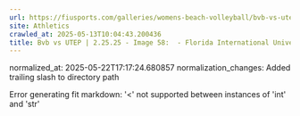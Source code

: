 ```yaml
---
url: https://fiusports.com/galleries/womens-beach-volleyball/bvb-vs-utep-2-25-25/image-58/356/62738/
site: Athletics
crawled_at: 2025-05-13T10:04:43.200436
title: Bvb vs UTEP | 2.25.25 - Image 58:  - Florida International University
---
```

normalized_at: 2025-05-22T17:17:24.680857
normalization_changes: Added trailing slash to directory path

Error generating fit markdown: '<' not supported between instances of 'int' and 'str'